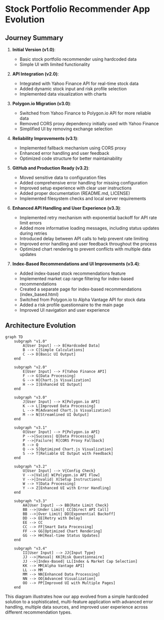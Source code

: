 # Stock Portfolio Recommender App Evolution

## Journey Summary

1. **Initial Version (v1.0)**:
   - Basic stock portfolio recommender using hardcoded data
   - Simple UI with limited functionality

2. **API Integration (v2.0)**:
   - Integrated with Yahoo Finance API for real-time stock data
   - Added dynamic stock input and risk profile selection
   - Implemented data visualization with charts

3. **Polygon.io Migration (v3.0)**:
   - Switched from Yahoo Finance to Polygon.io API for more reliable data
   - Removed CORS proxy dependency initially used with Yahoo Finance
   - Simplified UI by removing exchange selection

4. **Reliability Improvements (v3.1)**:
   - Implemented fallback mechanism using CORS proxy
   - Enhanced error handling and user feedback
   - Optimized code structure for better maintainability

5. **GitHub and Production Ready (v3.2)**:
   - Moved sensitive data to configuration files
   - Added comprehensive error handling for missing configuration
   - Improved setup experience with clear user instructions
   - Added proper documentation (README.md, LICENSE)
   - Implemented filesystem checks and local server requirements

6. **Enhanced API Handling and User Experience (v3.3)**:
   - Implemented retry mechanism with exponential backoff for API rate limit errors
   - Added more informative loading messages, including status updates during retries
   - Introduced delay between API calls to help prevent rate limiting
   - Improved error handling and user feedback throughout the process
   - Optimized chart rendering to prevent conflicts with multiple data updates

7. **Index-Based Recommendations and UI Improvements (v3.4)**:
   - Added index-based stock recommendations feature
   - Implemented market cap range filtering for index-based recommendations
   - Created a separate page for index-based recommendations (index_based.html)
   - Switched from Polygon.io to Alpha Vantage API for stock data
   - Added a risk profile questionnaire to the main page
   - Improved UI navigation and user experience

## Architecture Evolution

```mermaid
graph TD
    subgraph "v1.0"
        A[User Input] --> B[Hardcoded Data]
        B --> C[Simple Calculations]
        C --> D[Basic UI Output]
    end

    subgraph "v2.0"
        E[User Input] --> F[Yahoo Finance API]
        F --> G[Data Processing]
        G --> H[Chart.js Visualization]
        H --> I[Enhanced UI Output]
    end

    subgraph "v3.0"
        J[User Input] --> K[Polygon.io API]
        K --> L[Improved Data Processing]
        L --> M[Advanced Chart.js Visualization]
        M --> N[Streamlined UI Output]
    end

    subgraph "v3.1"
        O[User Input] --> P{Polygon.io API}
        P -->|Success| Q[Data Processing]
        P -->|Failure| R[CORS Proxy Fallback]
        R --> Q
        Q --> S[Optimized Chart.js Visualization]
        S --> T[Reliable UI Output with Feedback]
    end

    subgraph "v3.2"
        U[User Input] --> V{Config Check}
        V -->|Valid| W[Polygon.io API Flow]
        V -->|Invalid| X[Setup Instructions]
        W --> Y[Data Processing]
        Y --> Z[Enhanced UI with Error Handling]
    end

    subgraph "v3.3"
        AA[User Input] --> BB{Rate Limit Check}
        BB -->|Under Limit| CC[Direct API Call]
        BB -->|Over Limit| DD[Exponential Backoff]
        DD --> EE[Retry with Delay]
        EE --> CC
        CC --> FF[Smart Data Processing]
        FF --> GG[Optimized Chart Rendering]
        GG --> HH[Real-time Status Updates]
    end

    subgraph "v3.4"
        II[User Input] --> JJ{Input Type}
        JJ -->|Manual| KK[Risk Questionnaire]
        JJ -->|Index-Based| LL[Index & Market Cap Selection]
        KK --> MM[Alpha Vantage API]
        LL --> MM
        MM --> NN[Enhanced Data Processing]
        NN --> OO[Advanced Visualization]
        OO --> PP[Improved UI with Multiple Pages]
    end
```

This diagram illustrates how our app evolved from a simple hardcoded solution to a sophisticated, multi-feature application with advanced error handling, multiple data sources, and improved user experience across different recommendation types.
